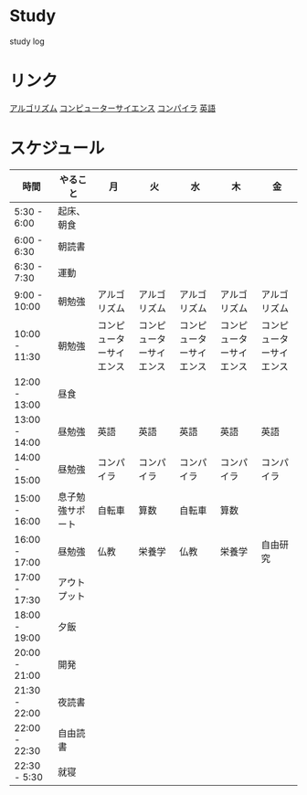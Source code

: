 # Study
study log

# リンク
[アルゴリズム](https://leetcode.com/problems/3sum/solutions/3401936/c-beat-84-98-in-time-73-12-in-memory/)
[コンピューターサイエンス](https://leetcode.com/problems/3sum/solutions/3401936/c-beat-84-98-in-time-73-12-in-memory/)
[コンパイラ](https://www.sigbus.info/compilerbook)
[英語](https://www.blogger.com/blog/posts/2447539165338702392?hl=ja&tab=jj)

# スケジュール
| 時間           | やること | 月     | 火     | 水     | 木     | 金     |
|----------------|--------|--------|--------|--------|--------|--------|
| 5:30 - 6:00    | 起床、朝食|       |                 |                 |                 |                 |
| 6:00 - 6:30    | 朝読書|           |                 |                 |                 |                 |
| 6:30 - 7:30    | 運動 |            |                 |                 |                 |                 |
| 9:00 - 10:00   | 朝勉強| アルゴリズム | アルゴリズム    | アルゴリズム    | アルゴリズム    | アルゴリズム    |
| 10:00 - 11:30  | 朝勉強| コンピューターサイエンス | コンピューターサイエンス | コンピューターサイエンス | コンピューターサイエンス | コンピューターサイエンス |
| 12:00 - 13:00  | 昼食 |           |                 |                 |                 |                 |
| 13:00 - 14:00  | 昼勉強| 英語       | 英語            | 英語            | 英語            | 英語            |
| 14:00 - 15:00  | 昼勉強| コンパイラ   | コンパイラ       | コンパイラ       | コンパイラ       | コンパイラ       |
| 15:00 - 16:00  | 息子勉強サポート| 自転車 | 算数           | 自転車          | 算数           |                 |
| 16:00 - 17:00  | 昼勉強| 仏教       | 栄養学          | 仏教            | 栄養学          | 自由研究         |
| 17:00 - 17:30  | アウトプット|       |                 |                 |                 |                 |
| 18:00 - 19:00  | 夕飯|             |                 |                 |                 |                 |
| 20:00 - 21:00  | 開発|             |                 |                 |                 |                 |
| 21:30 - 22:00  | 夜読書|           |                 |                 |                 |                 |
| 22:00 - 22:30  | 自由読書|         |                 |                 |                 |                 |
| 22:30 - 5:30   | 就寝 |            |                 |                 |                 |                 |
